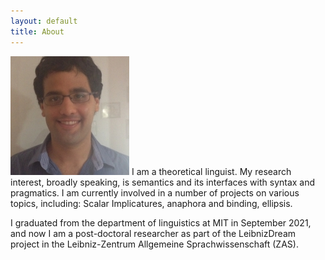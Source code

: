 ```yaml
---
layout: default
title: About
---
```



<img src="/images/nice_photo.jpeg" class="right" />
I am a theoretical linguist. My research interest, broadly speaking, is semantics and its interfaces with syntax and pragmatics. I am currently involved in a number of projects on various topics, including: Scalar Implicatures, anaphora and binding, ellipsis.

I graduated from the department of linguistics at MIT in September 2021, and now I am a post-doctoral researcher as part of the LeibnizDream project in the Leibniz-Zentrum Allgemeine Sprachwissenschaft (ZAS).

